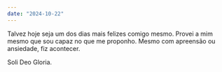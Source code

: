 ```yaml
---
date: "2024-10-22"
---
```


Talvez hoje seja um dos dias mais felizes comigo mesmo. Provei a mim mesmo que sou capaz no que me proponho. Mesmo com apreensão ou ansiedade, fiz acontecer.

Soli Deo Gloria.

